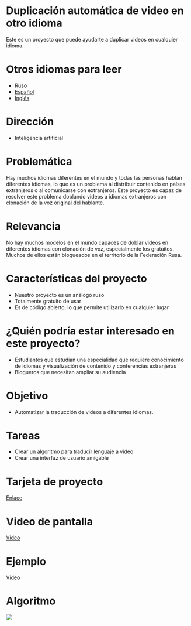 # Duplicación automática de video en otro idioma

Este es un proyecto que puede ayudarte a duplicar videos en cualquier idioma.

# Otros idiomas para leer

- [Ruso](../KINDS_README/RUSSIAN_README.md)
- [Español](../KINDS_README/ESPAÑOL_README.md)
- [Inglés](../README.md)

# Dirección

- Inteligencia artificial

# Problemática

Hay muchos idiomas diferentes en el mundo y todas las personas hablan diferentes idiomas, lo que es un problema al distribuir contenido en países extranjeros o al comunicarse con extranjeros. Este proyecto es capaz de resolver este problema doblando videos a idiomas extranjeros con clonación de la voz original del hablante.

# Relevancia

No hay muchos modelos en el mundo capaces de doblar videos en diferentes idiomas con clonación de voz, especialmente los gratuitos. Muchos de ellos están bloqueados en el territorio de la Federación Rusa.

# Características del proyecto

- Nuestro proyecto es un análogo ruso
- Totalmente gratuito de usar
- Es de código abierto, lo que permite utilizarlo en cualquier lugar

# ¿Quién podría estar interesado en este proyecto?

- Estudiantes que estudian una especialidad que requiere conocimiento de idiomas y visualización de contenido y conferencias extranjeras
- Blogueros que necesitan ampliar su audiencia

# Objetivo

- Automatizar la traducción de videos a diferentes idiomas.

# Tareas

- Crear un algoritmo para traducir lenguaje a video
- Crear una interfaz de usuario amigable


# Tarjeta de proyecto

[Enlace](https://docs.google.com/document/d/1TYL-o58uvGIJ0XTXbSSiQqZQaZgPswh1OABB_MCTMJQ/edit?usp=sharing)

# Video de pantalla

[Video](https://youtu.be/VPaTiq58Fqg)

# Ejemplo

[Video](https://youtu.be/4UnkZdkrrrg)

# Algoritmo

![](https://i.imgur.com/RbkfcuZ.png)
